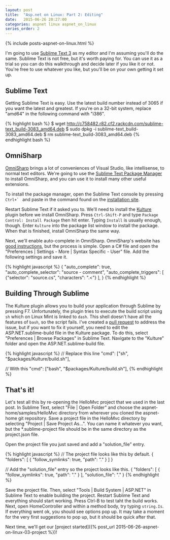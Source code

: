 ```yaml
---
layout: post
title:  "Asp.net on Linux: Part 2: Editing"
date:   2015-06-26 20:27:00
categories: aspnet linux aspnet_on_linux
series_order: 2
---
```

{% include posts-aspnet-on-linux.html %}

I'm going to use [Sublime Text 3](http://www.sublimetext.com/3) as my editor and I'm assuming you'll do the same.  Sublime Text is not free, but it's worth paying for.  You can use it as a trial so you can do this walkthrough and decide later if you like it or not.  You're free to use whatever you like, but you'll be on your own getting it set up.

Sublime Text
------------

Getting Sublime Text is easy.  Use the latest build number instead of 3065 if you want the latest and greatest.  If you're on a 32-bit system, replace "amd64" in the following command with "i386".

{% highlight bash %}
$ wget http://c758482.r82.cf2.rackcdn.com/sublime-text_build-3083_amd64.deb
$ sudo dpkg -i sublime-text_build-3083_amd64.deb
$ rm sublime-text_build-3083_amd64.deb
{% endhighlight bash %}

OmniSharp
---------

[OmniSharp](http://www.omnisharp.net/) brings a lot of conveniences of Visual Studio, like intellisense, to normal text editors.  We're going to use the [Sublime Text Package Manager](https://packagecontrol.io/) to install OmniSharp, and you can use it to install many other useful extensions.

To install the package manager, open the Sublime Text console by pressing ``Ctrl+` `` and paste in the command found on the [installation site](https://packagecontrol.io/installation).

Restart Sublime Text if it asked you to.  We'll need to install the [Kulture](https://packagecontrol.io/packages/Kulture) plugin before we install OmniSharp.  Press `Ctrl-Shift-P` and type `Package Control: Install Package` then hit enter.  Typing `Install` is usually enough, though.  Enter `Kulture` into the package list window to install the package.  When that is finished, install OmniSharp the same way.

Next, we'll enable auto-complete in OmniSharp.  OmniSharp's website has [good instructions](https://github.com/OmniSharp/omnisharp-sublime#c-language-specific-settings), but the process is simple.  Open a C# file and open the "Preferences \| Settings - More \| Syntax Specific - User" file.  Add the following settings and save it.

{% highlight javascript %}
{
    "auto_complete": true,
    "auto_complete_selector": "source - comment",
    "auto_complete_triggers": [ {"selector": "source.cs", "characters": ".<"} ],
 }
{% endhighlight %}

Building Through Sublime
------------------------

The Kulture plugin allows you to build your application through Sublime by pressing F7.  Unfortunately, the plugin tries to execute the build script using `sh` which on Linux Mint is linked to `dash`.  This shell doesn't have all the features of `bash`, so the script fails.  I've created a [pull request](https://github.com/OmniSharp/Kulture/pull/20) to address the issue, but if you want to fix it yourself, you need to edit the ASP.NET.sublime-build file in the Kulture package.  To do this, select "Preferences \| Browse Packages" in Sublime Text.  Navigate to the "Kulture" folder and open the ASP.NET.sublime-build file.

{% highlight javascript %}
// Replace this line
"cmd": ["sh", "$packages/Kulture/build.sh"],

// With this
"cmd": ["bash", "$packages/Kulture/build.sh"],
{% endhighlight %}

That's it!
----------

Let's test all this by re-opening the HelloMvc project that we used in the last post.  In Sublime Text, select "File \| Open Folder" and choose the aspnet-home/samples/HelloMvc directory from wherever you cloned the aspnet-home git repository.  Save a project file in the HelloMvc directory by selecting "Project \| Save Project As...".  You can name it whatever you want, but the *.sublime-project file should be in the same directory as the project.json file.

Open the project file you just saved and add a "solution_file" entry.

{% highlight javascript %}
// The project file looks like this by default.
{
  "folders":
  [
    {
      "follow_symlinks": true,
      "path": "."
    }
  ]
}

// Add the "solution_file" entry so the project looks like this.
{
  "folders":
  [
    {
      "follow_symlinks": true,
      "path": "."
    }
  ],
  "solution_file": "."
}
{% endhighlight %}

Save the project file.  Then, select "Tools \| Build System \| ASP.NET" in Sublime Text to enable building the project.  Restart Sublime Text and everything should start working.  Press Ctrl-B to test taht the build works.  Next, open HomeController and within a method body, try typing `string.Is`.  If everything went ok, you should see options pop up.  It may take a moment for the very first suggestions to pop up, but it should be quick after that.

Next time, we'll get our [project started]({% post_url 2015-06-26-aspnet-on-linux-03-project %})!
